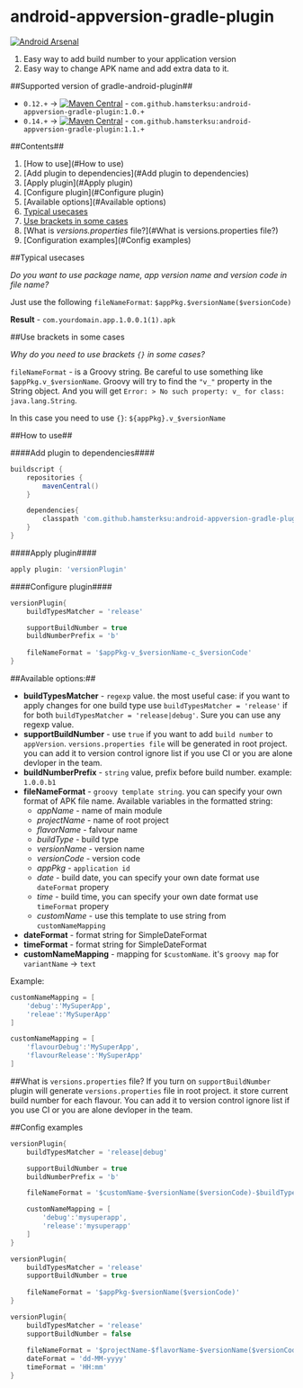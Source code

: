 android-appversion-gradle-plugin
================================
[![Android Arsenal](http://img.shields.io/badge/Android%20Arsenal-appversion--plugin-brightgreen.svg)](https://android-arsenal.com/details/1/1129)

1. Easy way to add build number to your application version
2. Easy way to change APK name and add extra data to it.

##Supported version of gradle-android-plugin##
- `0.12.+` -> [![Maven Central](http://img.shields.io/badge/maven-v.1.0.2-blue.svg)](http://search.maven.org/#artifactdetails%7Ccom.github.hamsterksu%7Candroid-appversion-gradle-plugin%7C1.0.2%7Cjar) - `com.github.hamsterksu:android-appversion-gradle-plugin:1.0.+`
- `0.14.+` -> [![Maven Central](http://img.shields.io/badge/maven-v.1.1.0-blue.svg)](http://search.maven.org/#artifactdetails%7Ccom.github.hamsterksu%7Candroid-appversion-gradle-plugin%7C1.1.0%7Cjar) - `com.github.hamsterksu:android-appversion-gradle-plugin:1.1.+`

##Сontents##
1. [How to use](#How to use)
  1. [Add plugin to dependencies](#Add plugin to dependencies)
  2. [Apply plugin](#Apply plugin)
  3. [Configure plugin](#Configure plugin)
  4. [Available options](#Available options)
2. [Typical usecases](#results)
3. [Use brackets in some cases](#brackets)
4. [What is *versions.properties* file?](#What is versions.properties file?)
5. [Configuration examples](#Config examples)

##Typical usecases

*Do you want to use package name, app version name and version code in file name?*

Just use the following `fileNameFormat`: `$appPkg.$versionName($versionCode)`

**Result** - `com.yourdomain.app.1.0.0.1(1).apk`

##Use brackets in some cases

*Why do you need to use brackets `{}` in some cases?*

`fileNameFormat` - is a Groovy string. Be careful to use something like `$appPkg.v_$versionName`. Groovy will try to find the `"v_"` property in the String object. And you will get `Error: > No such property: v_ for class: java.lang.String`.

In this case you need to use `{}`: `${appPkg}.v_$versionName`

##How to use##

####Add plugin to dependencies####

```groovy
buildscript {
    repositories {
		mavenCentral()
	}

	dependencies{
		classpath 'com.github.hamsterksu:android-appversion-gradle-plugin:1.+'
	}
}
```

####Apply plugin####

```groovy
apply plugin: 'versionPlugin'
```
	
####Configure plugin####

```groovy
versionPlugin{
	buildTypesMatcher = 'release'

	supportBuildNumber = true
	buildNumberPrefix = 'b'
	
	fileNameFormat = '$appPkg-v_$versionName-c_$versionCode'
}
```
	
##Available options:##

* **buildTypesMatcher** - `regexp` value. the most useful case: if you want to apply changes for one build type use `buildTypesMatcher = 'release'` if for both `buildTypesMatcher = 'release|debug'`. Sure you can use any regexp value.
* **supportBuildNumber** - use `true` if you want to add `build number` to `appVersion`. `versions.properties file` will be generated in root project. you can add it to version control ignore list if you use CI or you are alone devloper in the team.
* **buildNumberPrefix** - `string` value, prefix before build number. example: `1.0.0.b1`
* **fileNameFormat** - `groovy template string`. you can specify your own format of APK file name. Available variables in the formatted string:
  * *appName* - name of main module
  * *projectName* - name of root project
  * *flavorName* - falvour name
  * *buildType* - build type
  * *versionName* - version name
  * *versionCode* - version code
  * *appPkg* - `application id`
  * *date* - build date, you can specify your own date format use `dateFormat` propery 
  * *time* - build time, you can specify your own date format use `timeFormat` propery 
  * *customName* - use this template to use string from `customNameMapping`
* **dateFormat** - format string for SimpleDateFormat
* **timeFormat** - format string for SimpleDateFormat
* **customNameMapping** - mapping for `$customName`. it's `groovy map` for `variantName` -> `text`

Example:
```groovy 
customNameMapping = [
    'debug':'MySuperApp',
    'releae':'MySuperApp'
]
```
```groovy 
customNameMapping = [
    'flavourDebug':'MySuperApp',
    'flavourRelease':'MySuperApp'
]
```
##What is `versions.properties` file?
If you turn on `supportBuildNumber` plugin will generate `versions.properties` file in root project. it store current build number for each flavour. You can add it to version control ignore list if you use CI or you are alone devloper in the team.
 
##Config examples
```groovy 
versionPlugin{
    buildTypesMatcher = 'release|debug'

    supportBuildNumber = true
    buildNumberPrefix = 'b'

    fileNameFormat = '$customName-$versionName($versionCode)-$buildType'

    customNameMapping = [
    	'debug':'mysuperapp',
        'release':'mysuperapp'
    ]
}
```
```groovy 
versionPlugin{
    buildTypesMatcher = 'release'
    supportBuildNumber = true
    
    fileNameFormat = '$appPkg-$versionName($versionCode)'
}
```
```groovy 
versionPlugin{
    buildTypesMatcher = 'release'
    supportBuildNumber = false
    
    fileNameFormat = '$projectName-$flavorName-$versionName($versionCode)-$date-$time'
    dateFormat = 'dd-MM-yyyy'
    timeFormat = 'HH:mm'
}
```
